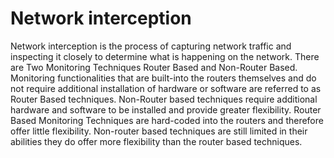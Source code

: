 # Network interception

Network interception is the process of capturing network traffic and inspecting it closely to determine what is happening on the network. There are Two Monitoring Techniques Router Based and Non-Router Based. Monitoring functionalities that are built-into the routers themselves and do not require additional installation of hardware or software are referred to as Router Based techniques. Non-Router based techniques require additional hardware and software to be installed and provide greater flexibility. Router Based Monitoring Techniques are hard-coded into the routers and therefore offer little flexibility. Non-router based techniques are still limited in their abilities they do offer more flexibility than the router based techniques.
